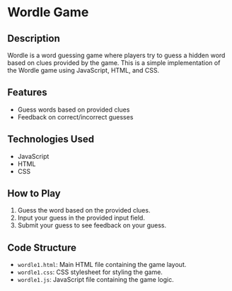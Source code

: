 # Wordle Game

## Description
Wordle is a word guessing game where players try to guess a hidden word based on clues provided by the game. This is a simple implementation of the Wordle game using JavaScript, HTML, and CSS.

## Features
- Guess words based on provided clues
- Feedback on correct/incorrect guesses

## Technologies Used
- JavaScript
- HTML
- CSS

## How to Play
1. Guess the word based on the provided clues.
2. Input your guess in the provided input field.
3. Submit your guess to see feedback on your guess.

## Code Structure
- `wordle1.html`: Main HTML file containing the game layout.
- `wordle1.css`: CSS stylesheet for styling the game.
- `wordle1.js`: JavaScript file containing the game logic.





